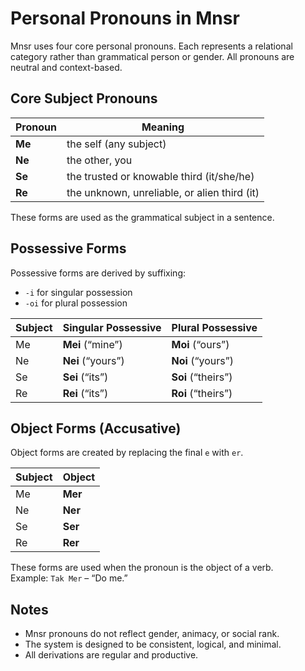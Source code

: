 # Personal Pronouns in Mnsr

Mnsr uses four core personal pronouns. Each represents a relational category rather than grammatical person or gender. All pronouns are neutral and context-based.

## Core Subject Pronouns

| Pronoun | Meaning                                           |
|---------|---------------------------------------------------|
| **Me**  | the self (any subject)                            |
| **Ne**  | the other, you                                    |
| **Se**  | the trusted or knowable third (it/she/he)         |
| **Re**  | the unknown, unreliable, or alien third (it)      |

These forms are used as the grammatical subject in a sentence.

## Possessive Forms

Possessive forms are derived by suffixing:

- `-i` for singular possession  
- `-oi` for plural possession  

| Subject | Singular Possessive | Plural Possessive |
|---------|---------------------|-------------------|
| Me      | **Mei** (“mine”)    | **Moi** (“ours”)  |
| Ne      | **Nei** (“yours”)   | **Noi** (“yours”) |
| Se      | **Sei** (“its”)     | **Soi** (“theirs”)|
| Re      | **Rei** (“its”)     | **Roi** (“theirs”)|

## Object Forms (Accusative)

Object forms are created by replacing the final `e` with `er`.

| Subject | Object |
|---------|--------|
| Me      | **Mer** |
| Ne      | **Ner** |
| Se      | **Ser** |
| Re      | **Rer** |

These forms are used when the pronoun is the object of a verb.  
Example: `Tak Mer` – “Do me.”

## Notes

- Mnsr pronouns do not reflect gender, animacy, or social rank.  
- The system is designed to be consistent, logical, and minimal.  
- All derivations are regular and productive.
